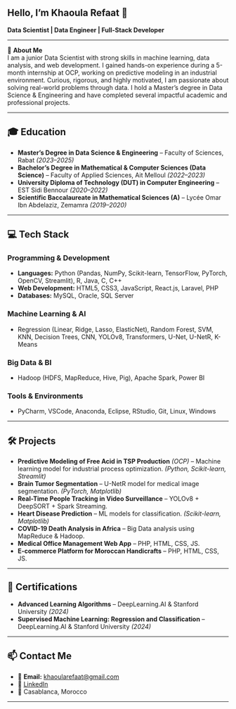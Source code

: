 ## Hello, I’m Khaoula Refaat 👋


**Data Scientist | Data Engineer | Full-Stack Developer**

---

🌟 **About Me**  
I am a junior Data Scientist with strong skills in machine learning, data analysis, and web development. I gained hands-on experience during a 5-month internship at OCP, working on predictive modeling in an industrial environment. Curious, rigorous, and highly motivated, I am passionate about solving real-world problems through data. I hold a Master’s degree in Data Science & Engineering and have completed several impactful academic and professional projects.

---

## 🎓 Education
- **Master’s Degree in Data Science & Engineering** – Faculty of Sciences, Rabat *(2023–2025)*  
- **Bachelor’s Degree in Mathematical & Computer Sciences (Data Science)** – Faculty of Applied Sciences, Ait Melloul *(2022–2023)*  
- **University Diploma of Technology (DUT) in Computer Engineering** – EST Sidi Bennour *(2020–2022)*  
- **Scientific Baccalaureate in Mathematical Sciences (A)** – Lycée Omar Ibn Abdelaziz, Zemamra *(2019–2020)*  

---

## 💻 Tech Stack

### **Programming & Development**
- **Languages:** Python (Pandas, NumPy, Scikit-learn, TensorFlow, PyTorch, OpenCV, Streamlit), R, Java, C, C++  
- **Web Development:** HTML5, CSS3, JavaScript, React.js, Laravel, PHP  
- **Databases:** MySQL, Oracle, SQL Server  

### **Machine Learning & AI**
- Regression (Linear, Ridge, Lasso, ElasticNet), Random Forest, SVM, KNN, Decision Trees, CNN, YOLOv8, Transformers, U-Net, U-NetR, K-Means  

### **Big Data & BI**
- Hadoop (HDFS, MapReduce, Hive, Pig), Apache Spark, Power BI  

### **Tools & Environments**
- PyCharm, VSCode, Anaconda, Eclipse, RStudio, Git, Linux, Windows  

---

## 🛠 Projects

- **Predictive Modeling of Free Acid in TSP Production** *(OCP)* – Machine learning model for industrial process optimization. *(Python, Scikit-learn, Streamlit)*  
- **Brain Tumor Segmentation** – U-NetR model for medical image segmentation. *(PyTorch, Matplotlib)*  
- **Real-Time People Tracking in Video Surveillance** – YOLOv8 + DeepSORT + Spark Streaming.  
- **Heart Disease Prediction** – ML models for classification. *(Scikit-learn, Matplotlib)*  
- **COVID-19 Death Analysis in Africa** – Big Data analysis using MapReduce & Hadoop.  
- **Medical Office Management Web App** – PHP, HTML, CSS, JS.  
- **E-commerce Platform for Moroccan Handicrafts** – PHP, HTML, CSS, JS.  

---

## 📜 Certifications
- **Advanced Learning Algorithms** – DeepLearning.AI & Stanford University *(2024)*  
- **Supervised Machine Learning: Regression and Classification** – DeepLearning.AI & Stanford University *(2024)*  

---

## 📫 Contact Me
- 📧 **Email:** khaoularefaat@gmail.com  
- 💼 [LinkedIn](https://www.linkedin.com/in/khaoula-refaat-1403622a3/)  
- 📍 Casablanca, Morocco  

---
